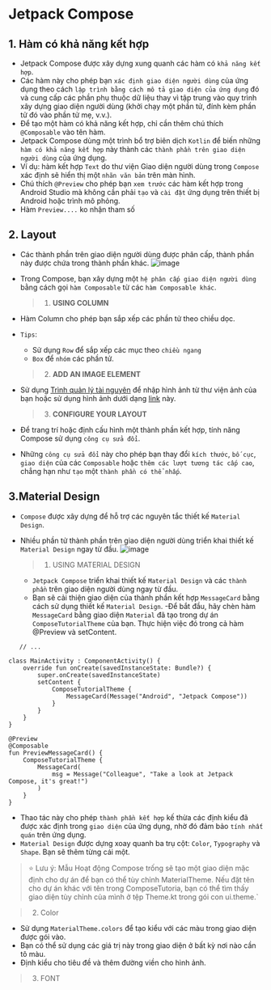 # Jetpack Compose #
## 1. Hàm có khả năng kết hợp ##
- Jetpack Compose được xây dựng xung quanh các hàm có `khả năng kết hợp`.
- Các hàm này cho phép bạn `xác định giao diện người dùng` của ứng dụng theo cách `lập trình bằng cách mô tả giao diện của ứng dụng` đó và cung cấp các phần phụ thuộc dữ liệu thay vì tập trung vào quy trình xây dựng giao diện người dùng (khởi chạy một phần tử, đính kèm phần tử đó vào phần tử mẹ, v.v.). 
-  Để tạo một hàm có khả năng kết hợp, chỉ cần thêm chú thích `@Composable` vào tên hàm.
-  Jetpack Compose dùng một trình bổ trợ biên dịch `Kotlin` để biến những `hàm có khả năng kết hợp` này thành các `thành phần trên giao diện người dùng` của ứng dụng.
-  Ví dụ: hàm kết hợp `Text` do thư viện Giao diện người dùng trong `Compose` xác định sẽ hiển thị một `nhãn văn bản` trên màn hình.
-  Chú thích `@Preview` cho phép bạn `xem trước` các hàm kết hợp trong Android Studio mà không cần phải `tạo` và `cài đặt` ứng dụng trên thiết bị Android hoặc trình mô phỏng. 
-  Hàm `Preview....` ko nhận tham số

## 2. Layout ##
- Các thành phần trên giao diện người dùng được phân cấp, thành phần này được chứa trong thành phần khác.
![image](https://user-images.githubusercontent.com/82217333/169515989-e2874b43-cc9a-472a-a2fa-400c716e4407.png)
- Trong Compose, bạn xây dựng một `hệ phân cấp giao diện người dùng` bằng cách gọi `hàm Composable`  từ các `hàm Composable khác`.

  > 1. __USING COLUMN__
- Hàm Column cho phép bạn sắp xếp các phần tử theo chiều dọc.
- `Tips`: 
  * Sử dụng `Row` để sắp xếp các mục theo `chiều ngang` 
  * `Box` để `nhóm` các phần tử.
  
  > 2. __ADD AN IMAGE ELEMENT__
- Sử dụng [Trình quản lý tài nguyên](https://developer.android.com/studio/write/resource-manager#import) để nhập hình ảnh từ thư viện ảnh của bạn hoặc sử dụng hình ảnh dưới dạng [link]() này.

  > 3. __CONFIGURE YOUR LAYOUT__
- Để trang trí hoặc định cấu hình một thành phần kết hợp, tính năng Compose sử dụng `công cụ sửa đổi`. 
- Những `công cụ sửa đổi` này cho phép bạn thay đổi `kích thước`, `bố cục`, `giao diện` của các `Composable` hoặc `thêm các lượt tương tác cấp cao`, chẳng hạn như `tạo` một `thành phần có thể nhấp`.
## 3.Material Design ## 
- `Compose` được xây dựng để hỗ trợ các nguyên tắc thiết kế `Material Design`.
- Nhiều phần tử thành phần trên giao diện người dùng triển khai thiết kế `Material Design` ngay từ đầu. 
![image](https://user-images.githubusercontent.com/82217333/169569686-cdd96cfb-7dd2-428b-9645-0de459f0f704.png)
  
  > 1. USING MATERIAL DESIGN
  - `Jetpack Compose` triển khai thiết kế `Material Design` và các `thành phần` trên giao diện người dùng ngay từ đầu. 
  - Bạn sẽ cải thiện giao diện của thành phần kết hợp `MessageCard` bằng cách sử dụng thiết kế `Material Design`.
  -Để bắt đầu, hãy chèn hàm `MessageCard` bằng giao diện `Material` đã tạo trong dự án `ComposeTutorialTheme` của bạn. Thực hiện việc đó trong cả hàm @Preview và setContent. 
  
```
   // ...

class MainActivity : ComponentActivity() {
    override fun onCreate(savedInstanceState: Bundle?) {
        super.onCreate(savedInstanceState)
        setContent {
            ComposeTutorialTheme {
                MessageCard(Message("Android", "Jetpack Compose"))
            }
        }
    }
}

@Preview
@Composable
fun PreviewMessageCard() {
    ComposeTutorialTheme {
        MessageCard(
            msg = Message("Colleague", "Take a look at Jetpack Compose, it's great!")
        )
    }
}
 ```
- Thao tác này cho phép `thành phần kết hợp` kế thừa các định kiểu đã được xác định trong `giao diện` của ứng dụng, nhờ đó đảm bảo `tính nhất quán` trên ứng dụng.
- `Material Design` được dựng xoay quanh ba trụ cột: `Color`, `Typography` và `Shape`. Bạn sẽ thêm từng cái một.
> ⭐️ Lưu ý: Mẫu Hoạt động Compose trống sẽ tạo một giao diện mặc định cho dự án để bạn có thể tùy chỉnh MaterialTheme. Nếu đặt tên cho dự án khác với tên trong ComposeTutoria, bạn có thể tìm thấy giao diện tùy chỉnh của mình ở tệp Theme.kt trong gói con ui.theme.`

  > 2. Color
 - Sử dụng `MaterialTheme.colors` để tạo kiểu với các màu trong giao diện được gói vào.
 - Bạn có thể sử dụng các giá trị này trong giao diện ở bất kỳ nơi nào cần tô màu.
 - Định kiểu cho tiêu đề và thêm đường viền cho hình ảnh.
 
  > 3. FONT


 
